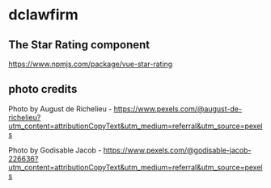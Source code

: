 # dclawfirm

## The Star Rating component

https://www.npmjs.com/package/vue-star-rating

## photo credits

Photo by August de Richelieu - https://www.pexels.com/@august-de-richelieu?utm_content=attributionCopyText&utm_medium=referral&utm_source=pexels

Photo by Godisable Jacob - https://www.pexels.com/@godisable-jacob-226636?utm_content=attributionCopyText&utm_medium=referral&utm_source=pexels
